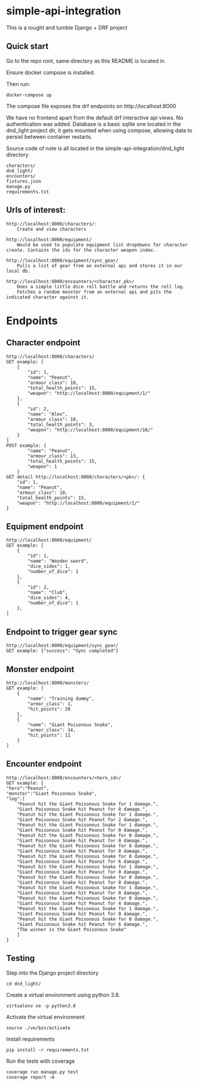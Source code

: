 # simple-api-integration
This is a rought and tumble Django + DRF project

Quick start
-----------

Go to the repo root, same directory as this README is located in.

Ensure docker compose is installed.

Then run:

    docker-compose up

The compose file exposes the drf endpoints on http://localhost:8000

We have no frontend apart from the default drf interactive api views. No authentication was added.
Database is a basic sqlite one located in the dnd_light project dir, it gets mounted when using compose, allowing data to persist between container restarts.

Source code of note is all located in the simple-api-integration/dnd_light directory

    characters/
    dnd_light/
    encounters/
    fixtures.json
    manage.py
    requirements.txt


Urls of interest:
-----------------

    http://localhost:8000/characters/:
        Create and view characters

    http://localhost:8000/equipment/
        Would be used to populate equipment list dropdowns for character create. Contains the ids for the character weapon index.

    http://localhost:8000/equipment/sync_gear/
        Pulls a list of gear from an external api and stores it in our local db.

    http://localhost:8000/encounters/<character_pk>/
        Does a simple little dice roll battle and returns the roll log.
        Fetches a random monster from an external api and pits the indicated character against it.


# Endpoints

Character endpoint
------------------

    http://localhost:8000/characters/
    GET example: [
        {
            "id": 1,
            "name": "Peanut",
            "armour_class": 10,
            "total_health_points": 15,
            "weapon": "http://localhost:8000/equipment/1/"
        },
        {
            "id": 2,
            "name": "Alex",
            "armour_class": 10,
            "total_health_points": 3,
            "weapon": "http://localhost:8000/equipment/16/"
        }
    ]
    POST example: {
            "name": "Peanut",
            "armour_class": 13,
            "total_health_points": 15,
            "weapon": 1
        }
    GET detail http://localhost:8000/characters/<pk>/: {
        "id": 1,
        "name": "Peanut",
        "armour_class": 10,
        "total_health_points": 15,
        "weapon": "http://localhost:8000/equipment/1/"
    }

Equipment endpoint
------------------

    http://localhost:8000/equipment/
    GET example: [
        {
            "id": 1,
            "name": "Wooden sword",
            "dice_sides": 1,
            "number_of_dice": 1
        },
        {
            "id": 2,
            "name": "Club",
            "dice_sides": 4,
            "number_of_dice": 1
        },
    ]

Endpoint to trigger gear sync
-----------------------------

    http://localhost:8000/equipment/sync_gear/
    GET example: {"success": "Sync completed"}

Monster endpoint
----------------

    http://localhost:8000/monsters/
    GET example: [
        {
            "name": "Training dummy",
            "armor_class": 1,
            "hit_points": 20
        },
        {
            "name": "Giant Poisonous Snake",
            "armor_class": 14,
            "hit_points": 11
        }
    ]

Encounter endpoint
------------------

    http://localhost:8000/encounters/<hero_id>/
    GET example: {
    "hero":"Peanut",
    "monster":"Giant Poisonous Snake",
    "log":[
        "Peanut hit the Giant Poisonous Snake for 1 damage.",
        "Giant Poisonous Snake hit Peanut for 0 damage.",
        "Peanut hit the Giant Poisonous Snake for 1 damage.",
        "Giant Poisonous Snake hit Peanut for 2 damage.",
        "Peanut hit the Giant Poisonous Snake for 1 damage.",
        "Giant Poisonous Snake hit Peanut for 0 damage.",
        "Peanut hit the Giant Poisonous Snake for 0 damage.",
        "Giant Poisonous Snake hit Peanut for 0 damage.",
        "Peanut hit the Giant Poisonous Snake for 0 damage.",
        "Giant Poisonous Snake hit Peanut for 0 damage.",
        "Peanut hit the Giant Poisonous Snake for 0 damage.",
        "Giant Poisonous Snake hit Peanut for 6 damage.",
        "Peanut hit the Giant Poisonous Snake for 1 damage.",
        "Giant Poisonous Snake hit Peanut for 0 damage.",
        "Peanut hit the Giant Poisonous Snake for 0 damage.",
        "Giant Poisonous Snake hit Peanut for 0 damage.",
        "Peanut hit the Giant Poisonous Snake for 1 damage.",
        "Giant Poisonous Snake hit Peanut for 0 damage.",
        "Peanut hit the Giant Poisonous Snake for 0 damage.",
        "Giant Poisonous Snake hit Peanut for 4 damage.",
        "Peanut hit the Giant Poisonous Snake for 1 damage.",
        "Giant Poisonous Snake hit Peanut for 0 damage.",
        "Peanut hit the Giant Poisonous Snake for 0 damage.",
        "Giant Poisonous Snake hit Peanut for 6 damage.",
        "The winner is the Giant Poisonous Snake"
        ]
    }


Testing
-------
Step into the Django project directory

    cd dnd_light/

Create a virtual environment using python 3.8.

	virtualenv ve -p python3.8

Activate the virtual environment

	source ./ve/bin/activate

Install requirements

	pip install -r requirements.txt

Run the tests with coverage

	coverage run manage.py test
	coverage report -m

